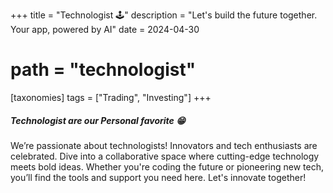 +++
title = "Technologist 🕹️"
description = "Let's build the future together. Your app, powered by AI"
date = 2024-04-30
# path = "technologist"

[taxonomies] 
tags = ["Trading", "Investing"]
+++
##### Technologist are our Personal favorite :grin:

We’re passionate about technologists! Innovators and tech enthusiasts are celebrated. Dive into a collaborative space where cutting-edge technology meets bold ideas. Whether you're coding the future or pioneering new tech, you’ll find the tools and support you need here. Let's innovate together!